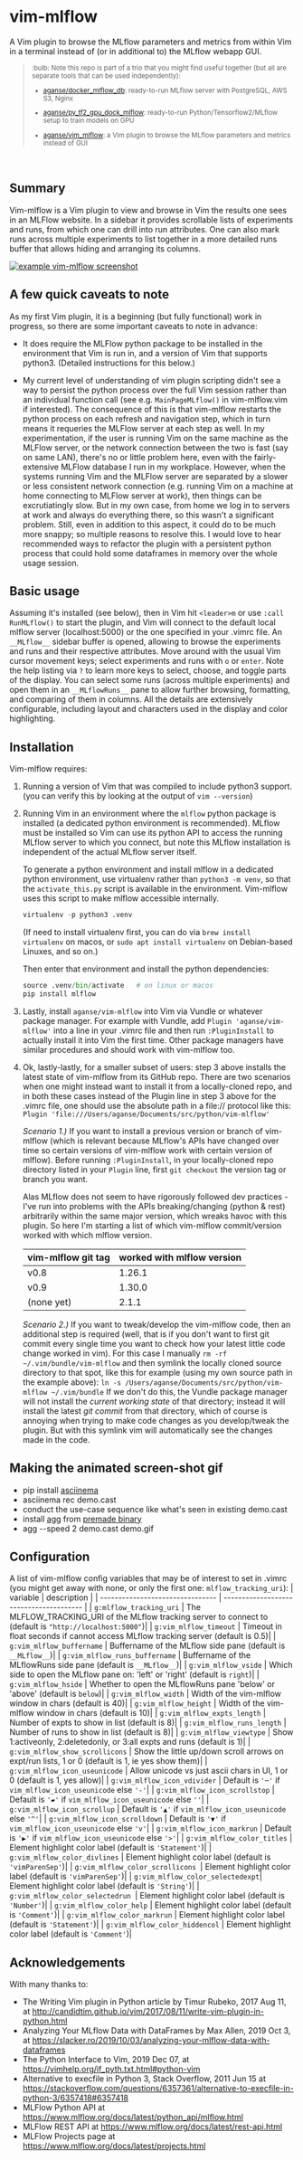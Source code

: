 # vim-mlflow
A Vim plugin to browse the MLflow parameters and metrics from within Vim in a
terminal instead of (or in additional to) the MLflow webapp GUI.

> <SUP>
> :bulb: Note this repo is part of a trio that you might find useful together
> (but all are separate tools that can be used independently):
>   
> * [aganse/docker_mlflow_db](https://github.com/aganse/docker_mlflow_db):
>     ready-to-run MLflow server with PostgreSQL, AWS S3, Nginx
>   
> * [aganse/py_tf2_gpu_dock_mlflow](https://github.com/aganse/py_tf2_gpu_dock_mlflow):
>     ready-to-run Python/Tensorflow2/MLflow setup to train models on GPU
>   
> * [aganse/vim_mlflow](https://github.com/aganse/vim-mlflow):
>     a Vim plugin to browse the MLflow parameters and metrics instead of GUI
> </SUP>
<P>&nbsp;<P>


## Summary

Vim-mlflow is a Vim plugin to view and browse in Vim the results one sees in an
MLFlow website.  In a sidebar it provides scrollable lists of experiments and
runs, from which one can drill into run attributes.  One can also mark runs
across multiple experiments to list together in a more detailed runs buffer that
allows hiding and arranging its columns.

[![example vim-mlflow screenshot](doc/demo.gif)](doc/demo.gif)


## A few quick caveats to note

As my first Vim plugin, it is a beginning (but fully functional) work in
progress, so there are some important caveats to note in advance:

* It does require the MLFlow python package to be installed in the environment
  that Vim is run in, and a version of Vim that supports python3.  (Detailed
  instructions for this below.)

* My current level of understanding of vim plugin scripting didn't see a way
  to persist the python process over the full Vim session rather than an
  individual function call (see e.g. `MainPageMLflow()` in vim-mlflow.vim
  if interested).  The consequence of this is that vim-mlflow restarts the
  python process on each refresh and navigation step, which in turn means it
  requeries the MLFlow server at each step as well.  In my experimentation,
  if the user is running Vim on the same machine as the MLFlow server, or the
  network connection between the two is fast (say on same LAN), there's no
  or little problem here, even with the fairly-extensive MLFlow database I run
  in my workplace.  However, when the systems running Vim and the MLFlow server
  are separated by a slower or less consistent network connection (e.g. running
  Vim on a machine at home connecting to MLFlow server at work), then things
  can be excrutiatingly slow.  But in my own case, from home we log in to
  servers at work and always do everything there, so this wasn't a significant
  problem.  Still, even in addition to this aspect, it could do to be much more
  snappy; so multiple reasons to resolve this.  I would love to hear recommended
  ways to refactor the plugin with a persistent python process that could hold
  some dataframes in memory over the whole usage session.
  

## Basic usage

Assuming it's installed (see below), then in Vim hit `<leader>m` or use
`:call RunMLflow()` to start the plugin, and Vim will connect to the default
local mlflow server (localhost:5000) or the one specified in your .vimrc file.
An `__MLflow__` sidebar buffer is opened, allowing to browse the experiments
and runs and their respective attributes.  Move around with the usual Vim cursor
movement keys; select experiments and runs with `o` or `enter`.  Note the help
listing via `?` to learn more keys to select, choose, and toggle parts of the
display.  You can select some runs (across multiple experiments) and open them
in an `__MLflowRuns__` pane to allow further browsing, formatting, and comparing
of them in columns.  All the details are extensively configurable, including
layout and characters used in the display and color highlighting.


## Installation

Vim-mlflow requires:

1. Running a version of Vim that was compiled to include python3 support.
   (you can verify this by looking at the output of `vim --version`)

2. Running Vim in an environment where the `mlflow` python package is installed
   (a dedicated python environment is recommended).  MLflow must be installed so
   Vim can use its python API to access the running MLflow server to which you
   connect, but note this MLflow installation is independent of the actual MLflow
   server itself.

   To generate a python environment and install mlflow in a dedicated python
   environment, use virtualenv rather than `python3 -m venv`, so that the
   `activate_this.py` script is available in the environment.  Vim-mlflow uses
   this script to make mlflow accessible internally.
    ```python
    virtualenv -p python3 .venv
    ```
   (If need to install virtualenv first, you can do via `brew install virtualenv`
   on macos, or `sudo apt install virtualenv` on Debian-based Linuxes, and so on.)

   Then enter that environment and install the python dependencies:
    ```python
    source .venv/bin/activate   # on linux or macos
    pip install mlflow
    ```

3. Lastly, install `aganse/vim-mlflow` into Vim via Vundle or whatever package
   manager.  For example with Vundle, add `Plugin 'aganse/vim-mlflow'` into a
   line in your .vimrc file and then run `:PluginInstall` to actually install it
   into Vim the first time.  Other package managers have similar procedures and
   should work with vim-mlflow too.

4. Ok, lastly-lastly, for a smaller subset of users:  step 3 above installs the
   latest state of vim-mlflow from its GitHub repo.  There are two scenarios
   when one might instead want to install it from a locally-cloned repo, and in
   both these cases instead of the Plugin line in step 3 above for the .vimrc
   file, one should use the absolute path in a file:// protocol like this:
   `Plugin 'file:///Users/aganse/Documents/src/python/vim-mlflow'`

   *Scenario 1.)*  If you want to install a previous version or branch of
   vim-mlflow (which is relevant because MLflow's APIs have changed over time so
   certain versions of vim-mlflow work with certain version of mlflow).  Before
   running `:PluginInstall`, in your locally-cloned repo directory listed in
   your `Plugin` line, first `git checkout` the version tag or branch you want.

   Alas MLflow does not seem to have rigorously followed dev practices - I've
   run into problems with the APIs breaking/changing (python & rest) arbitrarily
   within the same major version, which wreaks havoc with this plugin.  So here
   I'm starting a list of which vim-mlflow commit/version worked with which
   mlflow version.

   | vim-mlflow git tag | worked with mlflow version |
   | -------------------| -------------------------- |
   | v0.8               |  1.26.1                    |
   | v0.9               |  1.30.0                    |
   | (none yet)         |  2.1.1                     |


   *Scenario 2.)*  If you want to tweak/develop the vim-mlflow code, then an
   additional step is required (well, that is if you don't want to first git
   commit every single time you want to check how your latest little code change
   worked in vim).  For this case I manually `rm -rf ~/.vim/bundle/vim-mlflow`
   and then symlink the locally cloned source directory to that spot, like this
   for example (using my own source path in the example above):
   `ln -s /Users/aganse/Documents/src/python/vim-mlflow ~/.vim/bundle`
   If we don't do this, the Vundle package manager will not install the
   _current working state_ of that directory; instead it will install the latest
   _git commit_ from that directory, which of course is annoying when trying to
   make code changes as you develop/tweak the plugin.  But with this symlink
   vim will automatically see the changes made in the code.


## Making the animated screen-shot gif

* pip install [asciinema](https://github.com/asciinema/asciinema)
* asciinema rec demo.cast
* conduct the use-case sequence like what's seen in existing demo.cast
* install [agg](https://github.com/asciinema/agg) from
  [premade binary](https://github.com/asciinema/agg/releases/download/v1.3.0/agg-aarch64-apple-darwin)
* agg --speed 2 demo.cast demo.gif


## Configuration

A list of vim-mlflow config variables that may be of interest to set in .vimrc
(you might get away with none, or only the first one: `mlflow_tracking_uri`):
|           variable               |               description               |
| -------------------------------- | --------------------------------------- |
| `g:mlflow_tracking_uri`          | The MLFLOW_TRACKING_URI of the MLflow tracking server to connect to (default is `"http://localhost:5000"`)|
| `g:vim_mlflow_timeout`           | Timeout in float seconds if cannot access MLflow tracking server (default is 0.5)|
| `g:vim_mlflow_buffername`        | Buffername of the MLflow side pane (default is `__MLflow__`)|
| `g:vim_mlflow_runs_buffername`   | Buffername of the MLflowRuns side pane (default is `__MLflow__`)|
| `g:vim_mlflow_vside`             | Which side to open the MLflow pane on: 'left' or 'right' (default is `right`)|
| `g:vim_mlflow_hside`             | Whether to open the MLflowRuns pane 'below' or 'above' (default is `below`)|
| `g:vim_mlflow_width`             | Width of the vim-mlflow window in chars (default is 40)|
| `g:vim_mlflow_height`            | Width of the vim-mlflow window in chars (default is 10)|
| `g:vim_mlflow_expts_length`      | Number of expts to show in list (default is 8)|
| `g:vim_mlflow_runs_length`       | Number of runs to show in list (default is 8)|
| `g:vim_mlflow_viewtype`          | Show 1:activeonly, 2:deletedonly, or 3:all expts and runs (default is 1)|
| `g:vim_mlflow_show_scrollicons`  | Show the little up/down scroll arrows on expt/run lists, 1 or 0 (default is 1, ie yes show them)|
| `g:vim_mlflow_icon_useunicode`   | Allow unicode vs just ascii chars in UI, 1 or 0 (default is 1, yes allow)|
| `g:vim_mlflow_icon_vdivider`     | Default is `'─'` if `vim_mlflow_icon_useunicode` else `'-'`|
| `g:vim_mlflow_icon_scrollstop`   | Default is `'▰'` if `vim_mlflow_icon_useunicode` else `''`|
| `g:vim_mlflow_icon_scrollup`     | Default is `'▲'` if `vim_mlflow_icon_useunicode` else `'^'`|
| `g:vim_mlflow_icon_scrolldown`   | Default is `'▼'` if `vim_mlflow_icon_useunicode` else `'v'`|
| `g:vim_mlflow_icon_markrun`      | Default is `'▶'` if `vim_mlflow_icon_useunicode` else `'>'`|
| `g:vim_mlflow_color_titles`      | Element highlight color label (default is `'Statement'`)|
| `g:vim_mlflow_color_divlines`    | Element highlight color label (default is `'vimParenSep'`)|
| `g:vim_mlflow_color_scrollicons `| Element highlight color label (default is `'vimParenSep'`)|
| `g:vim_mlflow_color_selectedexpt`| Element highlight color label (default is `'String'`)|
| `g:vim_mlflow_color_selectedrun `| Element highlight color label (default is `'Number'`)|
| `g:vim_mlflow_color_help`        | Element highlight color label (default is `'Comment'`)|
| `g:vim_mlflow_color_markrun`     | Element highlight color label (default is `'Statement'`)|
| `g:vim_mlflow_color_hiddencol`   | Element highlight color label (default is `'Comment'`)|


## Acknowledgements

With many thanks to:
* The Writing Vim plugin in Python article by Timur Rubeko, 2017 Aug 11, at
  http://candidtim.github.io/vim/2017/08/11/write-vim-plugin-in-python.html
* Analyzing Your MLflow Data with DataFrames by Max Allen, 2019 Oct 3, at
  https://slacker.ro/2019/10/03/analyzing-your-mlflow-data-with-dataframes
* The Python Interface to Vim, 2019 Dec 07, at
  https://vimhelp.org/if_pyth.txt.html#python-vim
* Alternative to execfile in Python 3, Stack Overflow, 2011 Jun 15 at
  https://stackoverflow.com/questions/6357361/alternative-to-execfile-in-python-3/6357418#6357418
* MLFlow Python API at
  https://www.mlflow.org/docs/latest/python_api/mlflow.html
* MLFlow REST API at
  https://www.mlflow.org/docs/latest/rest-api.html
* MLFlow Projects page at
  https://www.mlflow.org/docs/latest/projects.html
